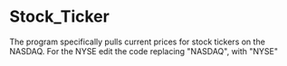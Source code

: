 # Stock_Ticker
The program specifically pulls current prices for stock tickers on the NASDAQ.
For the NYSE edit the code replacing "NASDAQ", with "NYSE"
